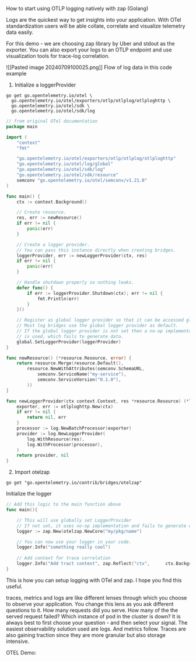 

How to start using OTLP logging natively with zap (Golang)

Logs are the quickest way to get insights into your application. With OTel standardization users will be able collate, correlate and visualize telemetry data easily.

For this demo - we are choosing zap library by Uber and stdout as the exporter. You can also export your logs to an OTLP endpoint and use visualization tools for trace-log correlation.


![[Pasted image 20240709100025.png]]
					Flow of log data in this code example

1. Initialize a loggerProvider

```
go get go.opentelemetry.io/otel \
  go.opentelemetry.io/otel/exporters/otlp/otlplog/otlploghttp \
  go.opentelemetry.io/otel/sdk \
  go.opentelemetry.io/otel/sdk/log
```

```go
// from original OTel documentation
package main

import (
	"context"
	"fmt"

	"go.opentelemetry.io/otel/exporters/otlp/otlplog/otlploghttp"
	"go.opentelemetry.io/otel/log/global"
	"go.opentelemetry.io/otel/sdk/log"
	"go.opentelemetry.io/otel/sdk/resource"
	semconv "go.opentelemetry.io/otel/semconv/v1.21.0"
)

func main() {
	ctx := context.Background()

	// Create resource.
	res, err := newResource()
	if err != nil {
		panic(err)
	}

	// Create a logger provider.
	// You can pass this instance directly when creating bridges.
	loggerProvider, err := newLoggerProvider(ctx, res)
	if err != nil {
		panic(err)
	}

	// Handle shutdown properly so nothing leaks.
	defer func() {
		if err := loggerProvider.Shutdown(ctx); err != nil {
			fmt.Println(err)
		}
	}()

	// Register as global logger provider so that it can be accessed global.LoggerProvider.
	// Most log bridges use the global logger provider as default.
	// If the global logger provider is not set then a no-op implementation
	// is used, which fails to generate data.
	global.SetLoggerProvider(loggerProvider)
}

func newResource() (*resource.Resource, error) {
	return resource.Merge(resource.Default(),
		resource.NewWithAttributes(semconv.SchemaURL,
			semconv.ServiceName("my-service"),
			semconv.ServiceVersion("0.1.0"),
		))
}

func newLoggerProvider(ctx context.Context, res *resource.Resource) (*log.LoggerProvider, error) {
	exporter, err := otlploghttp.New(ctx)
	if err != nil {
		return nil, err
	}
	processor := log.NewBatchProcessor(exporter)
	provider := log.NewLoggerProvider(
		log.WithResource(res),
		log.WithProcessor(processor),
	)
	return provider, nil
}

```

2. Import otelzap 

```
go get "go.opentelemetry.io/contrib/bridges/otelzap"
```

 Initialize the logger

``` go
// Add this logic to the main function above
func main(){

	// This will use globally set LoggerProvider
	// If not set, it uses no-op implementation and fails to generate data
	logger := zap.New(otelzap.NewCore("my/pkg/name")

    // You can now use your logger in your code.
    logger.Info("something really cool")
    
    // Add context for trace correlation
    logger.Info("Add tract context", zap.Reflect("ctx",      ctx.Background()))
}
```

This is how you can setup logging with OTel and zap. I hope you find this useful. 


traces, metrics and logs are like different lenses through which you choose to observe your application. You change this lens as you ask different questions to it. How many requests did you serve. How many of the the served request failed? Which instance of pod in the cluster is down? It is always best to first choose your question - and then select your signal. The  easiest observability solution used are logs. And metrics follow. Traces are also gaining traction since they are more granular but also storage intensive. 


OTEL Demo:


